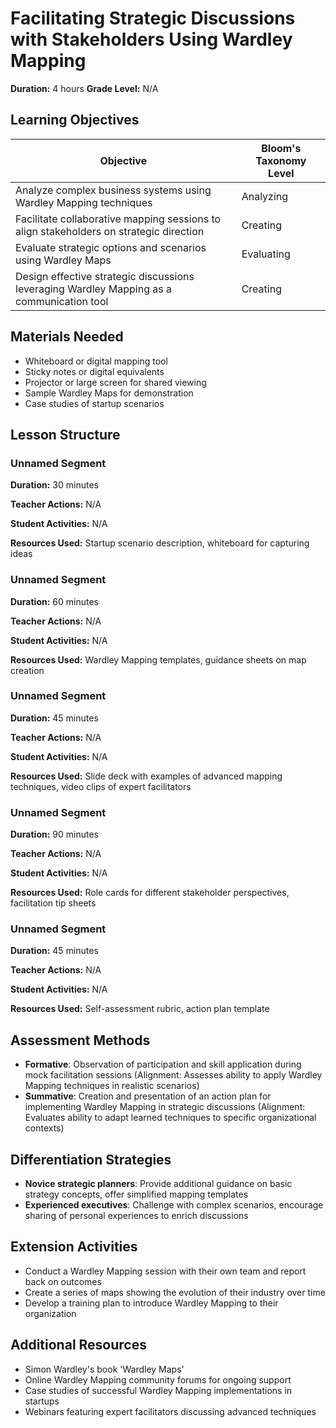 # Facilitating Strategic Discussions with Stakeholders Using Wardley Mapping

**Duration:** 4 hours **Grade Level:** N/A

## Learning Objectives

| Objective | Bloom's Taxonomy Level |
|-----------|-------------------------|
| Analyze complex business systems using Wardley Mapping techniques | Analyzing |
| Facilitate collaborative mapping sessions to align stakeholders on strategic direction | Creating |
| Evaluate strategic options and scenarios using Wardley Maps | Evaluating |
| Design effective strategic discussions leveraging Wardley Mapping as a communication tool | Creating |

## Materials Needed
* Whiteboard or digital mapping tool
* Sticky notes or digital equivalents
* Projector or large screen for shared viewing
* Sample Wardley Maps for demonstration
* Case studies of startup scenarios

## Lesson Structure
### Unnamed Segment
**Duration:** 30 minutes

**Teacher Actions:** N/A

**Student Activities:** N/A

**Resources Used:** Startup scenario description, whiteboard for capturing ideas

### Unnamed Segment
**Duration:** 60 minutes

**Teacher Actions:** N/A

**Student Activities:** N/A

**Resources Used:** Wardley Mapping templates, guidance sheets on map creation

### Unnamed Segment
**Duration:** 45 minutes

**Teacher Actions:** N/A

**Student Activities:** N/A

**Resources Used:** Slide deck with examples of advanced mapping techniques, video clips of expert facilitators

### Unnamed Segment
**Duration:** 90 minutes

**Teacher Actions:** N/A

**Student Activities:** N/A

**Resources Used:** Role cards for different stakeholder perspectives, facilitation tip sheets

### Unnamed Segment
**Duration:** 45 minutes

**Teacher Actions:** N/A

**Student Activities:** N/A

**Resources Used:** Self-assessment rubric, action plan template

## Assessment Methods
* **Formative**: Observation of participation and skill application during mock facilitation sessions (Alignment: Assesses ability to apply Wardley Mapping techniques in realistic scenarios)
* **Summative**: Creation and presentation of an action plan for implementing Wardley Mapping in strategic discussions (Alignment: Evaluates ability to adapt learned techniques to specific organizational contexts)

## Differentiation Strategies
* **Novice strategic planners**: Provide additional guidance on basic strategy concepts, offer simplified mapping templates
* **Experienced executives**: Challenge with complex scenarios, encourage sharing of personal experiences to enrich discussions

## Extension Activities
* Conduct a Wardley Mapping session with their own team and report back on outcomes
* Create a series of maps showing the evolution of their industry over time
* Develop a training plan to introduce Wardley Mapping to their organization

## Additional Resources
* Simon Wardley's book 'Wardley Maps'
* Online Wardley Mapping community forums for ongoing support
* Case studies of successful Wardley Mapping implementations in startups
* Webinars featuring expert facilitators discussing advanced techniques
